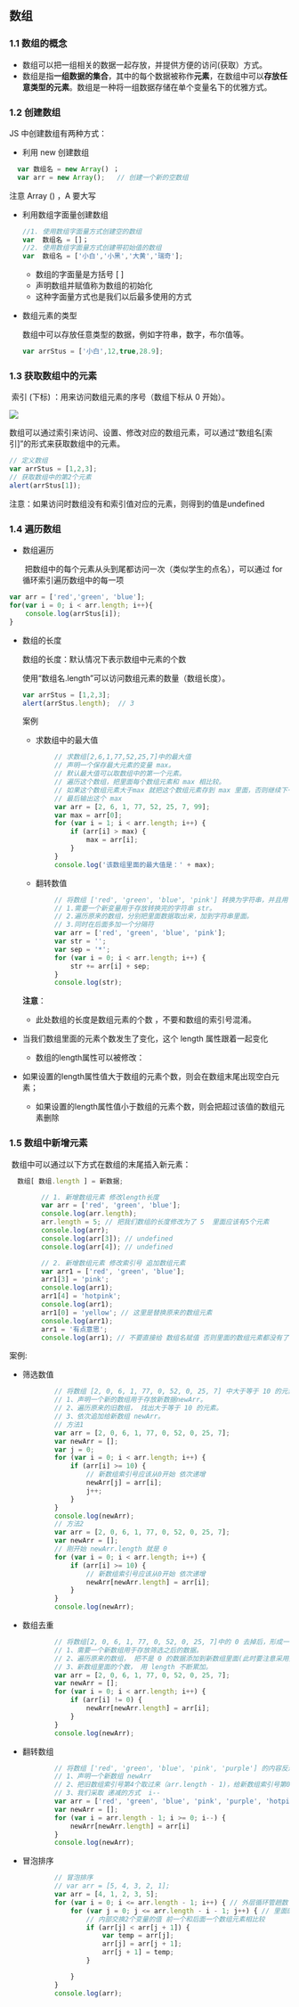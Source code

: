 ##  数组

### 1.1 数组的概念

- 数组可以把一组相关的数据一起存放，并提供方便的访问(获取）方式。
- 数组是指**一组数据的集合**，其中的每个数据被称作**元素**，在数组中可以**存放任意类型的元素**。数组是一种将一组数据存储在单个变量名下的优雅方式。

### 1.2 创建数组

JS 中创建数组有两种方式：

- 利用  new 创建数组  

```js
  var 数组名 = new Array() ；
  var arr = new Array();   // 创建一个新的空数组
```

  注意 Array () ，A 要大写    

- 利用数组字面量创建数组

  ```js
  //1. 使用数组字面量方式创建空的数组
  var  数组名 = []；
  //2. 使用数组字面量方式创建带初始值的数组
  var  数组名 = ['小白','小黑','大黄','瑞奇'];
  ```

  - 数组的字面量是方括号 [ ] 
  - 声明数组并赋值称为数组的初始化
  - 这种字面量方式也是我们以后最多使用的方式

- 数组元素的类型

  数组中可以存放任意类型的数据，例如字符串，数字，布尔值等。

  ```js
  var arrStus = ['小白',12,true,28.9];
  ```

### 1.3 获取数组中的元素

​		索引 (下标) ：用来访问数组元素的序号（数组下标从 0 开始）。

![](I:/%E6%A1%8C%E9%9D%A2/2019%E9%BB%91%E9%A9%AC/%E3%80%9000%E3%80%91%E8%B5%84%E6%96%99/07-10%20JavaScript%E7%BD%91%E9%A1%B5%E7%BC%96%E7%A8%8B/07-10%20JavaScript%E7%BD%91%E9%A1%B5%E7%BC%96%E7%A8%8B/01-JavaScript%E5%9F%BA%E7%A1%80%E8%AF%AD%E6%B3%95%E8%B5%84%E6%96%99/JavaScript%E5%9F%BA%E7%A1%80%E7%AC%AC04%E5%A4%A9/4-%E7%AC%94%E8%AE%B0/images/%E5%9B%BE%E7%89%871.png)

​		数组可以通过索引来访问、设置、修改对应的数组元素，可以通过“数组名[索引]”的形式来获取数组中的元素。

```js
// 定义数组
var arrStus = [1,2,3];
// 获取数组中的第2个元素
alert(arrStus[1]);    
```

注意：如果访问时数组没有和索引值对应的元素，则得到的值是undefined

### 1.4 遍历数组

- 数组遍历

  ​		把数组中的每个元素从头到尾都访问一次（类似学生的点名），可以通过 for 循环索引遍历数组中的每一项

```js
var arr = ['red','green', 'blue'];
for(var i = 0; i < arr.length; i++){
    console.log(arrStus[i]);
}
```

- 数组的长度

  数组的长度：默认情况下表示数组中元素的个数

  使用“数组名.length”可以访问数组元素的数量（数组长度）。

  ```js
  var arrStus = [1,2,3];
  alert(arrStus.length);  // 3
  ```

  案例

  - 求数组中的最大值

  ```js
          // 求数组[2,6,1,77,52,25,7]中的最大值
          // 声明一个保存最大元素的变量 max。
          // 默认最大值可以取数组中的第一个元素。
          // 遍历这个数组，把里面每个数组元素和 max 相比较。
          // 如果这个数组元素大于max 就把这个数组元素存到 max 里面，否则继续下一轮比较。
          // 最后输出这个 max
          var arr = [2, 6, 1, 77, 52, 25, 7, 99];
          var max = arr[0];
          for (var i = 1; i < arr.length; i++) {
              if (arr[i] > max) {
                  max = arr[i];
              }
          }
          console.log('该数组里面的最大值是：' + max);
  ```

  - 翻转数值

  ```js
          // 将数组 ['red', 'green', 'blue', 'pink'] 转换为字符串，并且用 | 或其他符号分割
          // 1.需要一个新变量用于存放转换完的字符串 str。
          // 2.遍历原来的数组，分别把里面数据取出来，加到字符串里面。
          // 3.同时在后面多加一个分隔符
          var arr = ['red', 'green', 'blue', 'pink'];
          var str = '';
          var sep = '*';
          for (var i = 0; i < arr.length; i++) {
              str += arr[i] + sep;
          }
          console.log(str);
  ```



   **注意**：

  - 此处数组的长度是数组元素的个数 ，不要和数组的索引号混淆。

- 当我们数组里面的元素个数发生了变化，这个 length 属性跟着一起变化

  - 数组的length属性可以被修改：

- 如果设置的length属性值大于数组的元素个数，则会在数组末尾出现空白元素；

  - 如果设置的length属性值小于数组的元素个数，则会把超过该值的数组元素删除

### 1.5 数组中新增元素

​		数组中可以通过以下方式在数组的末尾插入新元素：

```js
  数组[ 数组.length ] = 新数据;
```

```js
        // 1. 新增数组元素 修改length长度 
        var arr = ['red', 'green', 'blue'];
        console.log(arr.length);
        arr.length = 5; // 把我们数组的长度修改为了 5  里面应该有5个元素 
        console.log(arr);
        console.log(arr[3]); // undefined
        console.log(arr[4]); // undefined

        // 2. 新增数组元素 修改索引号 追加数组元素
        var arr1 = ['red', 'green', 'blue'];
        arr1[3] = 'pink';
        console.log(arr1);
        arr1[4] = 'hotpink';
        console.log(arr1);
        arr1[0] = 'yellow'; // 这里是替换原来的数组元素
        console.log(arr1);
        arr1 = '有点意思';
        console.log(arr1); // 不要直接给 数组名赋值 否则里面的数组元素都没有了
```

案例:

- 筛选数值

  ```js
          // 将数组 [2, 0, 6, 1, 77, 0, 52, 0, 25, 7] 中大于等于 10 的元素选出来，放入新数组。
          // 1、声明一个新的数组用于存放新数据newArr。
          // 2、遍历原来的旧数组， 找出大于等于 10 的元素。
          // 3、依次追加给新数组 newArr。
          // 方法1
          var arr = [2, 0, 6, 1, 77, 0, 52, 0, 25, 7];
          var newArr = [];
          var j = 0;
          for (var i = 0; i < arr.length; i++) {
              if (arr[i] >= 10) {
                  // 新数组索引号应该从0开始 依次递增
                  newArr[j] = arr[i];
                  j++;
              }
          }
          console.log(newArr);
          // 方法2 
          var arr = [2, 0, 6, 1, 77, 0, 52, 0, 25, 7];
          var newArr = [];
          // 刚开始 newArr.length 就是 0
          for (var i = 0; i < arr.length; i++) {
              if (arr[i] >= 10) {
                  // 新数组索引号应该从0开始 依次递增
                  newArr[newArr.length] = arr[i];
              }
          }
          console.log(newArr);
  ```

- 数组去重

  ```js
          // 将数组[2, 0, 6, 1, 77, 0, 52, 0, 25, 7]中的 0 去掉后，形成一个不包含 0 的新数组。
          // 1、需要一个新数组用于存放筛选之后的数据。
          // 2、遍历原来的数组， 把不是 0 的数据添加到新数组里面(此时要注意采用数组名 + 索引的格式接收数据)。
          // 3、新数组里面的个数， 用 length 不断累加。
          var arr = [2, 0, 6, 1, 77, 0, 52, 0, 25, 7];
          var newArr = [];
          for (var i = 0; i < arr.length; i++) {
              if (arr[i] != 0) {
                  newArr[newArr.length] = arr[i];
              }
          }
          console.log(newArr);
  ```

- 翻转数组

  ```js
          // 将数组 ['red', 'green', 'blue', 'pink', 'purple'] 的内容反过来存放
          // 1、声明一个新数组 newArr
          // 2、把旧数组索引号第4个取过来（arr.length - 1)，给新数组索引号第0个元素 (newArr.length)
          // 3、我们采取 递减的方式  i--
          var arr = ['red', 'green', 'blue', 'pink', 'purple', 'hotpink'];
          var newArr = [];
          for (var i = arr.length - 1; i >= 0; i--) {
              newArr[newArr.length] = arr[i]
          }
          console.log(newArr);
  ```

- 冒泡排序

  ```js
          // 冒泡排序
          // var arr = [5, 4, 3, 2, 1];
          var arr = [4, 1, 2, 3, 5];
          for (var i = 0; i <= arr.length - 1; i++) { // 外层循环管趟数 
              for (var j = 0; j <= arr.length - i - 1; j++) { // 里面的循环管 每一趟的交换次数
                  // 内部交换2个变量的值 前一个和后面一个数组元素相比较
                  if (arr[j] < arr[j + 1]) {
                      var temp = arr[j];
                      arr[j] = arr[j + 1];
                      arr[j + 1] = temp;
                  }
  
              }
          }
          console.log(arr);
  ```
